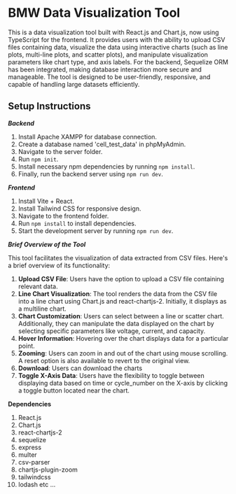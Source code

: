 # BMW Data Visualization Tool

This is a data visualization tool built with React.js and Chart.js, now using TypeScript for the frontend. It provides users with the ability to upload CSV files containing data, visualize the data using interactive charts (such as line plots, multi-line plots, and scatter plots), and manipulate visualization parameters like chart type, and axis labels. For the backend, Sequelize ORM has been integrated, making database interaction more secure and manageable. The tool is designed to be user-friendly, responsive, and capable of handling large datasets efficiently.

## Setup Instructions

**_Backend_**

1. Install Apache XAMPP for database connection.
2. Create a database named 'cell_test_data' in phpMyAdmin.
3. Navigate to the server folder.
4. Run `npm init`.
5. Install necessary npm dependencies by running `npm install`.
6. Finally, run the backend server using `npm run dev`.

**_Frontend_**

1. Install Vite + React.
2. Install Tailwind CSS for responsive design.
3. Navigate to the frontend folder.
4. Run `npm install` to install dependencies.
5. Start the development server by running `npm run dev`.

**_Brief Overview of the Tool_**

This tool facilitates the visualization of data extracted from CSV files. Here's a brief overview of its functionality:

1. **Upload CSV File**: Users have the option to upload a CSV file containing relevant data.
2. **Line Chart Visualization**: The tool renders the data from the CSV file into a line chart using Chart.js and react-chartjs-2. Initially, it 
                                  displays as a multiline chart.
3. **Chart Customization**: Users can select between a line or scatter chart. Additionally, they can manipulate the data displayed on the chart by 
                            selecting specific parameters like voltage, current, and capacity.
4. **Hover Information**: Hovering over the chart displays data for a particular point.
5. **Zooming**: Users can zoom in and out of the chart using mouse scrolling. A reset option is also available to revert to the original view.
6. **Download**: Users can download the charts
7. **Toggle X-Axis Data**: Users have the flexibility to toggle between displaying data based on time or cycle_number on the X-axis by clicking a 
                           toggle button located near the chart.

**Dependencies**
1. React.js
2. Chart.js
3. react-chartjs-2
4. sequelize
5. express
6. multer
7. csv-parser
8. chartjs-plugin-zoom
9. tailwindcss
10. lodash etc ...


    
